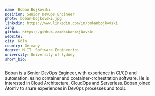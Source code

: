 ```yaml
---
name: Boban Bojkovski
position: Senior DevOps Engineer
photo: boban-bojkovski.jpg
linkedin: https://www.linkedin.com/in/bobanbojkovski
xing: 
github: https://github.com/bobanbojkovski
website: 
city: Köln
country: Germany
degree: M.IT. Software Engineering
university: University of Sydney
short_bio: 
---
```

Boban is a Senior DevOps Engineer, with experience in CI/CD and automation, using container and container-orchestration software. He is interested in Cloud Architecture, CloudOps and Serverless. Boban joined Atomiv to share experiences in DevOps processes and tools.